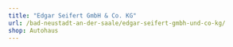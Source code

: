 ```yaml
---
title: "Edgar Seifert GmbH & Co. KG"
url: /bad-neustadt-an-der-saale/edgar-seifert-gmbh-und-co-kg/
shop: Autohaus
---
```

